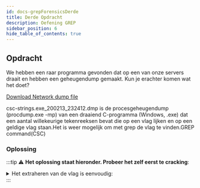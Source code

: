 ```yaml
---
id: docs-grepForensicsDerde
title: Derde Opdracht
description: Oefening GREP
sidebar_position: 6
hide_table_of_contents: true
---
```


## Opdracht
We hebben een raar programma gevonden dat op een van onze servers draait en hebben een geheugendump gemaakt. Kun je erachter komen wat het doet?

[Download Network dump file](./assets/csc-strings.exe_200213_232412.dmp)

csc-strings.exe_200213_232412.dmp is de procesgeheugendump (procdump.exe -mp) van een draaiend C-programma (Windows, .exe) dat een aantal willekeurige tekenreeksen bevat die op een vlag lijken en op een geldige vlag staan.Het is weer mogelijk om met grep de vlag te vinden.GREP command(CSC)

### Oplossing
:::tip
:warning: **Het oplossing staat hieronder. Probeer het zelf eerst te cracking**:
<details>
  <summary>Het extraheren van de vlag is eenvoudig:</summary> 
  <p>strings csc-strings.exe_200213_232412.dmp | grep -v ThisIsNot | grep CSC</p>
</details>
:::
